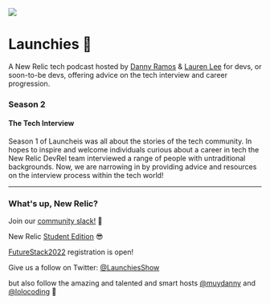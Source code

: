 ![](https://pbs.twimg.com/profile_banners/1349418374313496578/1644446374/1500x500)
# Launchies 🚀

A New Relic tech podcast hosted by [Danny Ramos](https://twitter.com/muydanny) &amp; [Lauren Lee](https://twitter.com/LoLoCoding) for devs, or soon-to-be devs, offering advice on the tech interview and career progression.

### Season 2
#### The Tech Interview

Season 1 of Launcheis was all about the stories of the tech community. In hopes to inspire and welcome individuals curious about a career in tech the New Relic DevRel team interviewed a range of people with untraditional backgrounds. Now, we are narrowing in by providing advice and resources on the interview process within the tech world!

---

### What's up, New Relic? 

Join our [community slack!](bit.ly/NRslack) 🤖

New Relic [Student Edition](https://developer.newrelic.com/students/) 😎

[FutureStack2022](bit.ly/futurestack2022) registration is open!


Give us a follow on Twitter: [@LaunchiesShow](https://twitter.com/LaunchiesShow)

but also follow the amazing and talented and smart hosts [@muydanny](https://twitter.com/muydanny) and [@lolocoding](https://twitter.com/LoLoCoding) 😤
